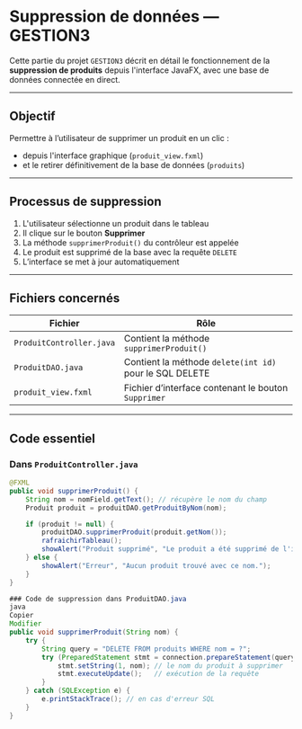 #  Suppression de données — GESTION3

Cette partie du projet `GESTION3` décrit en détail le fonctionnement de la **suppression de produits** depuis l'interface JavaFX, avec une base de données connectée en direct.

---

##  Objectif

Permettre à l’utilisateur de supprimer un produit en un clic :
- depuis l'interface graphique (`produit_view.fxml`)
- et le retirer définitivement de la base de données (`produits`)

---

##  Processus de suppression

1. L'utilisateur sélectionne un produit dans le tableau
2. Il clique sur le bouton **Supprimer**
3. La méthode `supprimerProduit()` du contrôleur est appelée
4. Le produit est supprimé de la base avec la requête `DELETE`
5. L’interface se met à jour automatiquement

---

##  Fichiers concernés

| Fichier                 | Rôle                                                      |
|------------------------|-----------------------------------------------------------|
| `ProduitController.java` | Contient la méthode `supprimerProduit()`                 |
| `ProduitDAO.java`        | Contient la méthode `delete(int id)` pour le SQL DELETE |
| `produit_view.fxml`      | Fichier d’interface contenant le bouton `Supprimer`      |

---

##  Code essentiel

### Dans `ProduitController.java`


```java
@FXML
public void supprimerProduit() {
    String nom = nomField.getText(); // récupère le nom du champ
    Produit produit = produitDAO.getProduitByNom(nom);

    if (produit != null) {
        produitDAO.supprimerProduit(produit.getNom());
        rafraichirTableau();
        showAlert("Produit supprimé", "Le produit a été supprimé de l'inventaire.");
    } else {
        showAlert("Erreur", "Aucun produit trouvé avec ce nom.");
    }
}

### Code de suppression dans ProduitDAO.java
java
Copier
Modifier
public void supprimerProduit(String nom) {
    try {
        String query = "DELETE FROM produits WHERE nom = ?";
        try (PreparedStatement stmt = connection.prepareStatement(query)) {
            stmt.setString(1, nom); // le nom du produit à supprimer
            stmt.executeUpdate();   // exécution de la requête
        }
    } catch (SQLException e) {
        e.printStackTrace(); // en cas d'erreur SQL
    }
}
